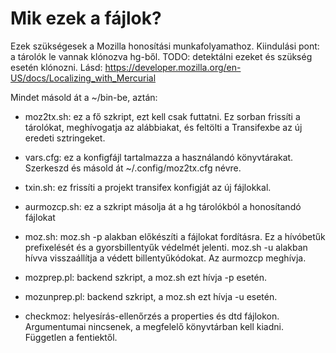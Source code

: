 Mik ezek a fájlok?
===

Ezek szükségesek a Mozilla honosítási munkafolyamathoz.
Kiindulási pont: a tárolók le vannak klónozva hg-ből. TODO: detektálni ezeket és szükség esetén klónozni.
Lásd:
https://developer.mozilla.org/en-US/docs/Localizing_with_Mercurial

Mindet másold át a ~/bin-be, aztán:

* moz2tx.sh: ez a fő szkript, ezt kell csak futtatni. Ez sorban frissíti a tárolókat, meghívogatja az alábbiakat, és feltölti a Transifexbe az új eredeti sztringeket.
* vars.cfg: ez a konfigfájl tartalmazza a használandó könyvtárakat. Szerkeszd és másold át ~/.config/moz2tx.cfg névre.

* txin.sh: ez frissíti a projekt transifex konfigját az új fájlokkal.
* aurmozcp.sh: ez a szkript másolja át a hg tárolókból a honosítandó fájlokat
* moz.sh: moz.sh -p alakban előkészíti a fájlokat fordításra. Ez a hívóbetűk prefixelését és a gyorsbillentyűk védelmét jelenti.
moz.sh -u alakban hívva visszaállítja a védett billentyűkódokat. Az aurmozcp meghívja.
* mozprep.pl: backend szkript, a moz.sh ezt hívja -p esetén.
* mozunprep.pl: backend szkript, a moz.sh ezt hívja -u esetén.

* checkmoz: helyesírás-ellenőrzés a properties és dtd fájlokon. Argumentumai nincsenek, a megfelelő könyvtárban kell kiadni. Független a fentiektől.

